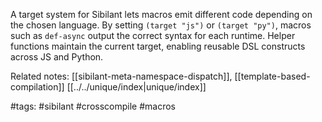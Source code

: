 A target system for Sibilant lets macros emit different code depending on the chosen language. By setting `(target "js")` or `(target "py")`, macros such as `def-async` output the correct syntax for each runtime. Helper functions maintain the current target, enabling reusable DSL constructs across JS and Python.

Related notes: [[sibilant-meta-namespace-dispatch]], [[template-based-compilation]] [[../../unique/index|unique/index]]

#tags: #sibilant #crosscompile #macros
